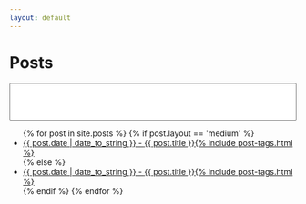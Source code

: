 ```yaml
---
layout: default
---
```

<h1>Posts</h1>
<select style="width: 100%" class="topic-filter" name="topic" multiple="multiple">
</select>

<ul class="posts">
  {% for post in site.posts %}
    {% if post.layout == 'medium' %}
        <li class="medium {{ post.tags | join }}"><a href="{{ post.medium_url }}">{{ post.date | date_to_string }} - <span class="post-title">{{ post.title }}</span>{% include post-tags.html %}</a></li>
    {% else %}
        <li class="{{ post.tags | join }}"><a href="{{ site.baseurl }}{{ post.url }}">{{ post.date | date_to_string }} - <span class="post-title">{{ post.title }}</span>{% include post-tags.html %}</a></li>
    {% endif %}
  {% endfor %}
</ul>
